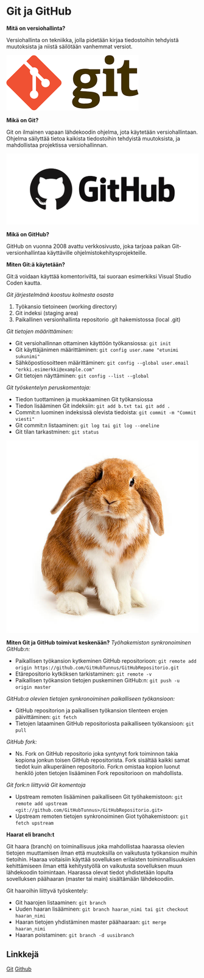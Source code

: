 # Git ja GitHub


**Mitä on versiohallinta?**

Versiohallinta on tekniikka, jolla pidetään kirjaa tiedostoihin tehdyistä muutoksista ja niistä säilötään vanhemmat versiot.

![alt text](git.png)

**Mikä on Git?**

Git on ilmainen vapaan lähdekoodin ohjelma, jota käytetään versiohallintaan. Ohjelma säilyttää tietoa kaikista tiedostoihin tehdyistä muutoksista, ja mahdollistaa projektissa versiohallinnan.

![alt text](github.png)

**Mikä on GitHub?**

GitHub on vuonna 2008 avattu verkkosivusto, joka tarjoaa paikan Git-versionhallintaa käyttäville ohjelmistokehitysprojekteille.

**Miten Git:ä käytetään?**

Git:ä voidaan käyttää komentoriviltä, tai suoraan esimerkiksi Visual Studio Coden kautta. 

*Git järjestelmänä koostuu kolmesta osasta*
  1. Työkansio tietoineen (working directory)
  2. Git indeksi (staging area)
  3. Paikallinen versionhallinta repositorio .git hakemistossa (local .git)

*Git tietojen määrittäminen:*
  - Git versiohallinnan ottaminen käyttöön työkansiossa: `git init`
  - Git käyttäjänimen määrittäminen: `git config user.name "etunimi sukunimi"`
  - Sähköpostiosoitteen määrittäminen: `git config --global user.email "erkki.esimerkki@example.com"`
  - Git tietojen näyttäminen: `git config --list --global`
    
*Git työskentelyn peruskomentoja:*
  - Tiedon tuottaminen ja muokkaaminen Git työkansiossa
  - Tiedon lisääminen Git indeksiin: `git add b.txt tai git add .`
  - Commit:n luominen indeksissä olevista tiedoista: `git commit -m "Commit viesti"`
  - Git commit:n listaaminen: `git log tai git log --oneline`
  - Git tilan tarkastminen: `git status`


![alt text](buny.jpg)

**Miten Git ja GitHub toimivat keskenään?**
*Työhakemiston synkronoiminen GitHub:n:*
  - Paikallisen työkansion kytkeminen GitHub repositorioon:
    `git remote add origin https://github.com/GitHubTunnus/GitHubRepositorio.git`
  - Etärepositorio kytköksen tarkistaminen: `git remote -v`
  - Paikallisen työkansion tietojen puskeminen GitHub:n: `git push -u origin master`

*GitHub:a olevien tietojen synkronoiminen paikalliseen työkansioon:*

  - GitHub repositorion ja paikallisen työkansion tilenteen erojen päivittäminen: `git fetch`
  - Tietojen lataaminen GitHub repositoriosta paikalliseen työkansioon: `git pull`

*GitHub fork:*
  - Ns. Fork on GitHub repositorio joka syntynyt fork toiminnon takia kopiona jonkun toisen GitHub repositorista. Fork sisältää kaikki samat tiedot kuin alkuperäinen repositorio. Fork:n     omistaa kopion luonut henkilö joten tietojen lisääminen Fork repositorioon on mahdollista.

*Git fork:n liittyviä Git komentoja*

  - Upstream remoten lisääminen paikalliseen Git työhakemistoon:
  `git remote add upstream <git://github.com/GitHubTunnus>/GitHubRepositorio.git>`
  - Upstream remoten tietojen synkronoiminen Giot työhakemistoon: `git fetch upstream`
    
**Haarat eli branch:t**

Git haara (branch) on toiminallisuus joka mahdollistaa haarassa olevien tietojen muuttamisen ilman että muutoksilla on vaikutusta työkansion muihin tietoihin. Haaraa voitaisiin käyttää sovelluksen erilaisten toiminnallisuuksien kehittämiseen ilman että kehitystyöllä on vaikutusta sovelluksen muun lähdekoodin toimintaan. Haarassa olevat tiedot yhdistetään lopulta sovelluksen päähaaran (master tai main) sisältämään lähdekoodiin.

Git haaroihin liittyvä työskentely:
  - Git haarojen listaaminen: `git branch`
  - Uuden haaran lisääminen: `git branch haaran_nimi tai git checkout haaran_nimi`
  - Haaran tietojen yhdistäminen master päähaaraan: `git merge haaran_nimi`
  - Haaran poistaminen: `git branch -d uusibranch`


## Linkkejä

[Git](https://git-scm.com/)
[Github](https://github.com/)
